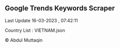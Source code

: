

## Google Trends Keywords Scraper 
 
Last Update 16-03-2023 , 07:42:11

Country List :
VIETNAM.json



© Abdul Muttaqin 
